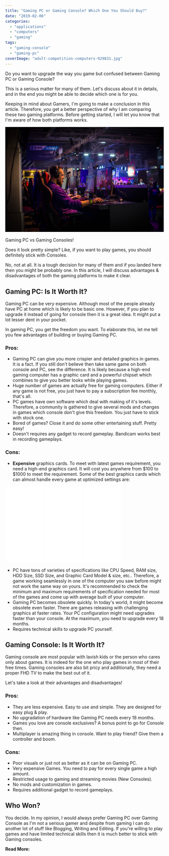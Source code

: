 ```yaml
---
title: "Gaming PC or Gaming Console? Which One You Should Buy?"
date: "2019-02-06"
categories: 
  - "applications"
  - "computers"
  - "gaming"
tags: 
  - "gaming-console"
  - "gaming-pc"
coverImage: "adult-competition-computers-929831.jpg"
---
```


Do you want to upgrade the way you game but confused between Gaming PC or Gaming Console?

This is a serious matter for many of them. Let's discuss about it in details, and in the end you might be able to decide which one is for you.

Keeping in mind about Gamers, I'm going to make a conclusion in this article. Therefore, you get a better perspective of why I am comparing these two gaming platforms. Before getting started, I will let you know that I'm aware of how both platforms works.

![Gaming PC or Gaming Console? Which one is best?](images/adult-competition-computers-929831-1024x678.jpg)

Gaming PC vs Gaming Consoles!

Does it look pretty simple? Like, if you want to play games, you should definitely stick with Consoles.

No, not at all. It is a tough decision for many of them and if you landed here then you might be probably one. In this article, I will discuss advantages & disadvantages of both the gaming platforms to make it clear.

## Gaming PC: Is It Worth It?

Gaming PC can be very expensive. Although most of the people already have PC at home which is likely to be basic one. However, if you plan to upgrade it instead of going for console then it is a great idea. It might put a lot lesser dent in your pocket.

In gaming PC, you get the freedom you want. To elaborate this, let me tell you few advantages of building or buying Gaming PC.

### Pros:

- Gaming PC can give you more crispier and detailed graphics in games. It is a fact. If you still don't believe then take same game on both console and PC, see the difference. It is likely because a high-end gaming computer has a graphic card and a powerful chipset which combines to give you better looks while playing games.
- Huge number of games are actually free for gaming computers. Either if any game is not free, you just have to pay a subscription fee monthly, that's all.
- PC games have own software which deal with making of it's levels. Therefore, a community is gathered to give several mods and changes in games which console don't give this freedom. You just have to stick with stock one.
- Bored of games? Close it and do some other entertaining stuff. Pretty easy!
- Doesn't requires any gadget to record gameplay. Bandicam works best in recording gameplays.

### Cons:

- **Expensive** graphics cards. To meet with latest games requirement, you need a high-end graphics card. It will cost you anywhere from $100 to $1000 to meet the requirement. Some of the best graphics cards which can almost handle every game at optimized settings are:

<iframe style="width:120px;height:240px;" marginwidth="0" marginheight="0" scrolling="no" frameborder="0" src="//ws-in.amazon-adsystem.com/widgets/q?ServiceVersion=20070822&amp;OneJS=1&amp;Operation=GetAdHtml&amp;MarketPlace=IN&amp;source=ss&amp;ref=as_ss_li_til&amp;ad_type=product_link&amp;tracking_id=emadsblog-21&amp;language=en_IN&amp;marketplace=amazon&amp;region=IN&amp;placement=B01I5O5AP2&amp;asins=B01I5O5AP2&amp;linkId=30ee0f7d86cefc2aed77a2151407f3be&amp;show_border=true&amp;link_opens_in_new_window=true"></iframe>

 

<iframe style="width:120px;height:240px;" marginwidth="0" marginheight="0" scrolling="no" frameborder="0" src="//ws-in.amazon-adsystem.com/widgets/q?ServiceVersion=20070822&amp;OneJS=1&amp;Operation=GetAdHtml&amp;MarketPlace=IN&amp;source=ss&amp;ref=as_ss_li_til&amp;ad_type=product_link&amp;tracking_id=emadsblog-21&amp;language=en_IN&amp;marketplace=amazon&amp;region=IN&amp;placement=B079JSKCW3&amp;asins=B079JSKCW3&amp;linkId=9845154068f04f4f9d8a9e3c1bb24502&amp;show_border=true&amp;link_opens_in_new_window=true"></iframe>

 

<iframe style="width:120px;height:240px;" marginwidth="0" marginheight="0" scrolling="no" frameborder="0" src="//ws-in.amazon-adsystem.com/widgets/q?ServiceVersion=20070822&amp;OneJS=1&amp;Operation=GetAdHtml&amp;MarketPlace=IN&amp;source=ss&amp;ref=as_ss_li_til&amp;ad_type=product_link&amp;tracking_id=emadsblog-21&amp;language=en_IN&amp;marketplace=amazon&amp;region=IN&amp;placement=B07GR2NPM1&amp;asins=B07GR2NPM1&amp;linkId=b014ecd4bf9c4a921de51685cb0ae465&amp;show_border=true&amp;link_opens_in_new_window=true"></iframe>

- PC have tons of varieties of specifications like CPU Speed, RAM size, HDD Size, SSD Size, and Graphic Card Model & size, etc.. Therefore, a game working seamlessly in one of the computer you saw before might not work the same way on yours. It's recommended to check the minimum and maximum requirements of specification needed for most of the games and come up with average built of your computer.
- Gaming PC becomes obsolete quickly. In today's world, it might become obsolete even faster. There are games releasing with challenging graphics at faster rates. Your PC configuration might need upgrades faster than your console. At the maximum, you need to upgrade every 18 months.
- Requires technical skills to upgrade PC yourself.

## Gaming Console: Is It Worth It?

Gaming console are most popular with lavish kids or the person who cares only about games. It is indeed for the one who play games in most of their free times. Gaming consoles are also bit pricy and additionally, they need a proper FHD TV to make the best out of it.

Let's take a look at their advantages and disadvantages!

### Pros:

- They are less expensive. Easy to use and simple. They are designed for easy plug & play.
- No upgradation of hardware like Gaming PC needs every 18 months.
- Games you love are console exclusives? A bonus point to go for Console then.
- Multiplayer is amazing thing in console. Want to play friend? Give them a controller and boom.

### Cons:

- Poor visuals or just not as better as it can be on Gaming PC.
- Very expensive Games. You need to pay for every single game a high amount.
- Restricted usage to gaming and streaming movies (New Consoles).
- No mods and customization in games.
- Requires additional gadget to record gameplays.

## Who Won?

You decide. In my opinion, I would always prefer Gaming PC over Gaming Console as I'm not a serious gamer and despite from gaming I can do another lot of stuff like Blogging, Writing and Editing. If you're willing to play games and have limited technical skills then it is much better to stick with Gaming consoles.

**Read More:**
